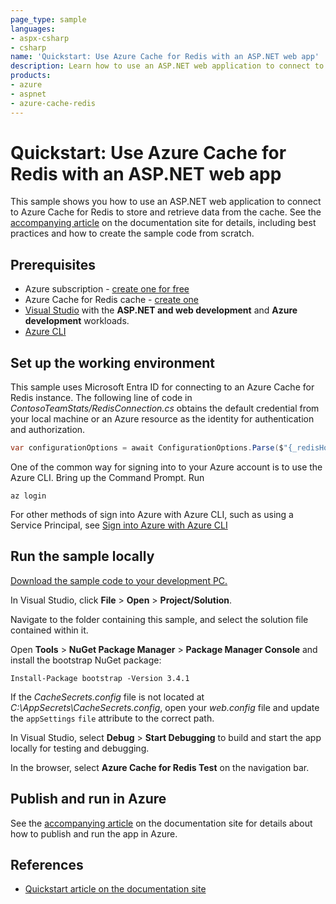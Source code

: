 ```yaml
---
page_type: sample
languages:
- aspx-csharp
- csharp
name: 'Quickstart: Use Azure Cache for Redis with an ASP.NET web app'
description: Learn how to use an ASP.NET web application to connect to Azure Cache for Redis to store and retrieve data from the cache.
products:
- azure
- aspnet
- azure-cache-redis
---
```

# Quickstart: Use Azure Cache for Redis with an ASP.NET web app

This sample shows you how to use an ASP.NET web application to connect to Azure Cache for Redis to store and retrieve data from the cache. See the [accompanying article](https://docs.microsoft.com/azure/azure-cache-for-redis/cache-web-app-howto) on the documentation site for details, including best practices and how to create the sample code from scratch.

## Prerequisites

- Azure subscription - [create one for free](https://azure.microsoft.com/free/dotnet)
- Azure Cache for Redis cache - [create one](https://docs.microsoft.com/azure/azure-cache-for-redis/quickstart-create-redis)
- [Visual Studio](https://www.visualstudio.com/downloads/) with the **ASP.NET and web development** and **Azure development** workloads.
- [Azure CLI](https://learn.microsoft.com/en-us/cli/azure/install-azure-cli)

## Set up the working environment

This sample uses Microsoft Entra ID for connecting to an Azure Cache for Redis instance.
The following line of code in *ContosoTeamStats/RedisConnection.cs* obtains the default credential from your local machine or an Azure resource as the identity for authentication and authorization.

```csharp
var configurationOptions = await ConfigurationOptions.Parse($"{_redisHostName}:6380").ConfigureForAzureWithTokenCredentialAsync(new DefaultAzureCredential());
```

One of the common way for signing into to your Azure account is to use the Azure CLI. Bring up the Command Prompt. Run

```cli
az login
```

For other methods of sign into Azure with Azure CLI, such as using a Service Principal, see [Sign into Azure with Azure CLI](https://learn.microsoft.com/cli/azure/authenticate-azure-cli)

## Run the sample locally

[Download the sample code to your development PC.](/README.md#get-the-samples)

In Visual Studio, click **File** > **Open** > **Project/Solution**.

Navigate to the folder containing this sample, and select the solution file contained within it.

Open **Tools** > **NuGet Package Manager** > **Package Manager Console** and install the bootstrap NuGet package:

```pwsh
Install-Package bootstrap -Version 3.4.1
```

If the *CacheSecrets.config* file is not located at *C:\AppSecrets\CacheSecrets.config*, open your *web.config* file and update the `appSettings` `file` attribute to the correct path.

In Visual Studio, select **Debug** > **Start Debugging** to build and start the app locally for testing and debugging.

In the browser, select **Azure Cache for Redis Test** on the navigation bar.

## Publish and run in Azure

See the [accompanying article](https://docs.microsoft.com/azure/azure-cache-for-redis/cache-web-app-howto) on the documentation site for details about how to publish and run the app in Azure.

## References

* [Quickstart article on the documentation site](https://docs.microsoft.com/azure/azure-cache-for-redis/cache-web-app-howto)